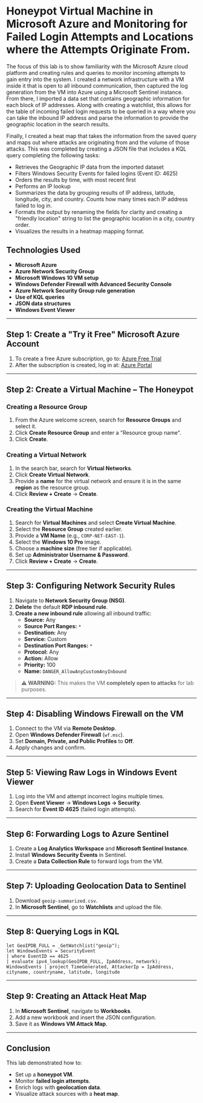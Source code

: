 # Honeypot Virtual Machine in Microsoft Azure and Monitoring for Failed Login Attempts and Locations where the Attempts Originate From.

The focus of this lab is to show familiarity with the Microsoft Azure cloud platform and creating rules and queries to monitor incoming attempts to gain entry into the system. I created a network infrastructure with a VM inside it that is open to all inbound communication, then captured the log generation from the VM into Azure using a Microsoft Sentinel instance. From there, I imported a data set that contains geographic information for each block of IP addresses. Along with creating a watchlist, this allows for the table of incoming failed login requests to be queried in a way where you can take the inbound IP address and parse the information to provide the geographic location in the search results.  

Finally, I created a heat map that takes the information from the saved query and maps out where attacks are originating from and the volume of those attacks. This was completed by creating a JSON file that includes a KQL query completing the following tasks:

- Retrieves the Geographic IP data from the imported dataset
- Filters Windows Security Events for failed logins (Event ID: 4625)
- Orders the results by time, with most recent first
- Performs an IP lookup
- Summarizes the data by grouping results of IP address, latitude, longitude, city, and country. Counts how many times each IP address failed to log in.
- Formats the output by renaming the fields for clarity and creating a "friendly location" string to list the geographic location in a city, country order.
- Visualizes the results in a heatmap mapping format.

## Technologies Used
- **Microsoft Azure**
- **Azure Network Security Group**
- **Microsoft Windows 10 VM setup**
- **Windows Defender Firewall with Advanced Security Console**
- **Azure Network Security Group rule generation**
- **Use of KQL queries**
- **JSON data structures**
- **Windows Event Viewer**

---

## Step 1: Create a "Try it Free" Microsoft Azure Account
1. To create a free Azure subscription, go to: [Azure Free Trial](https://azure.microsoft.com/en-us/pricing/purchase-options/azure-account)
2. After the subscription is created, log in at: [Azure Portal](https://portal.azure.com)

---

## Step 2: Create a Virtual Machine – The Honeypot
### Creating a Resource Group
1. From the Azure welcome screen, search for **Resource Groups** and select it.
2. Click **Create Resource Group** and enter a "Resource group name".
3. Click **Create**.

### Creating a Virtual Network
1. In the search bar, search for **Virtual Networks**.
2. Click **Create Virtual Network**.
3. Provide a **name** for the virtual network and ensure it is in the same **region** as the resource group.
4. Click **Review + Create** → **Create**.

### Creating the Virtual Machine
1. Search for **Virtual Machines** and select **Create Virtual Machine**.
2. Select the **Resource Group** created earlier.
3. Provide a **VM Name** (e.g., `CORP-NET-EAST-1`).
4. Select the **Windows 10 Pro** image.
5. Choose a **machine size** (free tier if applicable).
6. Set up **Administrator Username & Password**.
7. Click **Review + Create** → **Create**.

---

## Step 3: Configuring Network Security Rules
1. Navigate to **Network Security Group (NSG)**.
2. **Delete** the default **RDP inbound rule**.
3. **Create a new inbound rule** allowing all inbound traffic:
   - **Source:** Any
   - **Source Port Ranges:** `*`
   - **Destination:** Any
   - **Service:** Custom
   - **Destination Port Ranges:** `*`
   - **Protocol:** Any
   - **Action:** Allow
   - **Priority:** 100
   - **Name:** `DANGER_AllowAnyCustomAnyInbound`

> **⚠️ WARNING:** This makes the VM **completely open to attacks** for lab purposes.

---

## Step 4: Disabling Windows Firewall on the VM
1. Connect to the VM via **Remote Desktop**.
2. Open **Windows Defender Firewall** (`wf.msc`).
3. Set **Domain, Private, and Public Profiles** to **Off**.
4. Apply changes and confirm.

---

## Step 5: Viewing Raw Logs in Windows Event Viewer
1. Log into the VM and attempt incorrect logins multiple times.
2. Open **Event Viewer** → **Windows Logs → Security**.
3. Search for **Event ID 4625** (failed login attempts).

---

## Step 6: Forwarding Logs to Azure Sentinel
1. Create a **Log Analytics Workspace** and **Microsoft Sentinel Instance**.
2. Install **Windows Security Events** in Sentinel.
3. Create a **Data Collection Rule** to forward logs from the VM.

---

## Step 7: Uploading Geolocation Data to Sentinel
1. Download `geoip-summarized.csv`.
2. In **Microsoft Sentinel**, go to **Watchlists** and upload the file.

---

## Step 8: Querying Logs in KQL
```kql
let GeoIPDB_FULL = _GetWatchlist("geoip");
let WindowsEvents = SecurityEvent
| where EventID == 4625
| evaluate ipv4_lookup(GeoIPDB_FULL, IpAddress, network);
WindowsEvents | project TimeGenerated, AttackerIp = IpAddress, cityname, countryname, latitude, longitude
```

---

## Step 9: Creating an Attack Heat Map
1. In **Microsoft Sentinel**, navigate to **Workbooks**.
2. Add a new workbook and insert the JSON configuration.
3. Save it as **Windows VM Attack Map**.

---

## Conclusion
This lab demonstrated how to:
- Set up a **honeypot VM**.
- Monitor **failed login attempts**.
- Enrich logs with **geolocation data**.
- Visualize attack sources with a **heat map**.
